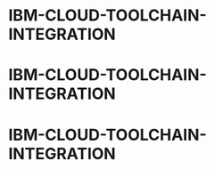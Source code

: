 # IBM-CLOUD-TOOLCHAIN-INTEGRATION
# IBM-CLOUD-TOOLCHAIN-INTEGRATION
# IBM-CLOUD-TOOLCHAIN-INTEGRATION
